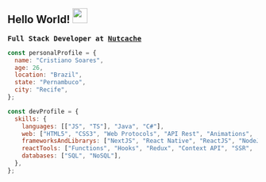 ## Hello World! <img src="https://raw.githubusercontent.com/iampavangandhi/iampavangandhi/master/gifs/Hi.gif" width="30px" height="30px"></h2>

<pre><b>Full Stack Developer at <a href="https://github.com/nutcache">Nutcache</a></b></pre>

```javascript
const personalProfile = {
  name: "Cristiano Soares",
  age: 26,
  location: "Brazil",
  state: "Pernambuco",
  city: "Recife",
};

const devProfile = {
  skills: {
    languages: [["JS", "TS"], "Java", "C#"],
    web: ["HTML5", "CSS3", "Web Protocols", "API Rest", "Animations", ...others],
    frameworksAndLibrarys: ["NextJS", "React Native", "ReactJS", "NodeJS", "GraphQL", ...others],
    reactTools: ["Functions", "Hooks", "Redux", "Context API", "SSR", ...others],
    databases: ["SQL", "NoSQL"],
  },
};
